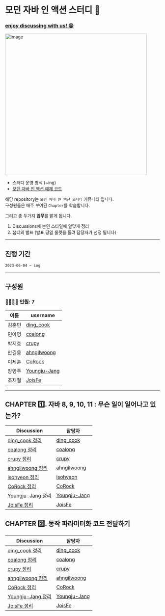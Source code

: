 # 모던 자바 인 액션 스터디 📝

### [enjoy discussing with us! 😁](https://github.com/bunsung92/Modern-Java-in-Action-Study/discussions) 

<img width="461" alt="image" src="https://github.com/bunsung92/Modern-Java-in-Action-Study/assets/53285909/4b7997f5-ecd8-4ab7-b914-a83d5bcaa638">

- 스터디 운영 방식 (~ing)
- [모던 자바 인 액션 예제 코드](http://www.hanbit.co.kr/src/10202)

해당 repository는 `모던 자바 인 액션 스터디` 커뮤니티 입니다.   
구성원들은 매주 부여된 `Chapter`를 학습합니다.

그리고 총 두가지 **업무**를 맡게 됩니다.

1. Discussions에 본인 스타일에 알맞게 정리
2. 챕터의 발표 (발표 당일 룰렛을 돌려 담당자가 선정 됩니다)

---

## 진행 기간
```
2023-06-04 ~ ing
```

---

## 구성원
### 👨‍👩‍👧‍👦 인원: 7
|이름|username|
|---|---|
| 김훈민 | [ding_cook](https://github.com/bunsung92) |
| 민아영 | [coalong](https://github.com/coalong) |
| 박지호 | [crupy](https://github.com/crupy) |
| 안길웅 | [ahngilwoong](https://github.com/ahngilwoong)
| 이제훈 | [CoRock](https://github.com/corock) |
| 장영주 | [Youngju-Jang](https://github.com/Youngju-Jang) |
| 조재철 | [JoisFe](https://github.com/JoisFe) |

---

## CHAPTER 1️⃣. 자바 8, 9, 10, 11 : 무슨 일이 일어나고 있는가?

| Discussion | 담당자 |
| --- | --- |
| [ding_cook 정리](https://github.com/orgs/Study-2-Modern-Java-In-Action/discussions/2) | [ding_cook](https://github.com/bunsung92) |
| [coalong 정리](https://github.com/orgs/Study-2-Modern-Java-In-Action/discussions/15) | [coalong](https://github.com/coalong) |
| [crupy 정리](https://github.com/orgs/Study-2-Modern-Java-In-Action/discussions/5) | [crupy](https://github.com/crupy) |
| [ahngilwoong 정리](https://github.com/orgs/Study-2-Modern-Java-In-Action/discussions/7) | [ahngilwoong](https://github.com/ahngilwoong)
| [isohyeon 정리](https://github.com/orgs/Study-2-Modern-Java-In-Action/discussions/8) | [isohyeon](https://github.com/isohyeon) |
| [CoRock 정리](https://github.com/orgs/Study-2-Modern-Java-In-Action/discussions/13) | [CoRock](https://github.com/corock) |
| [Youngju-Jang 정리](https://github.com/orgs/Study-2-Modern-Java-In-Action/discussions/3) | [Youngju-Jang](https://github.com/Youngju-Jang) |
| [JoisFe 정리](https://github.com/orgs/Study-2-Modern-Java-In-Action/discussions/4) | [JoisFe](https://github.com/JoisFe) |

## CHAPTER 2️⃣. 동작 파라미터화 코드 전달하기 

| Discussion | 담당자 |
| --- | --- |
| [ding_cook 정리]([https://github.com/orgs/Study-2-Modern-Java-In-Action/discussions/2](https://github.com/orgs/Study-2-Modern-Java-In-Action/discussions/12)) | [ding_cook](https://github.com/bunsung92) |
| [coalong 정리](https://github.com/orgs/Study-2-Modern-Java-In-Action/discussions/17) | [coalong](https://github.com/coalong) |
| [crupy 정리](https://github.com/orgs/Study-2-Modern-Java-In-Action/discussions/10) | [crupy](https://github.com/crupy) |
| [ahngilwoong 정리](https://github.com/orgs/Study-2-Modern-Java-In-Action/discussions/16) | [ahngilwoong](https://github.com/ahngilwoong) |
| [CoRock 정리](https://github.com/orgs/Study-2-Modern-Java-In-Action/discussions/14) | [CoRock](https://github.com/corock) |
| [Youngju-Jang 정리](https://github.com/orgs/Study-2-Modern-Java-In-Action/discussions/9) | [Youngju-Jang](https://github.com/Youngju-Jang) |
| [JoisFe 정리](https://github.com/orgs/Study-2-Modern-Java-In-Action/discussions/6) | [JoisFe](https://github.com/JoisFe) |
